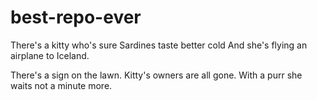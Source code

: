 # best-repo-ever
There's a kitty who's sure 
Sardines taste better cold
And she's flying an airplane to Iceland.

There's a sign on the lawn.
Kitty's owners are all gone.
With a purr she waits not a minute more.




